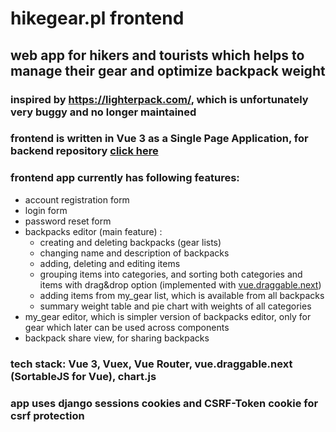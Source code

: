 # hikegear.pl frontend

## web app for hikers and tourists which helps to manage their gear and optimize backpack weight
### inspired by <https://lighterpack.com/>, which is unfortunately very buggy and no longer maintained

### frontend is written in Vue 3 as a Single Page Application, for backend repository [click here](https://github.com/katek1094/hikegear_backend)

### frontend app currently has following features:
- account registration form
- login form
- password reset form
- backpacks editor (main feature) :
    - creating and deleting backpacks (gear lists)
    - changing name and description of backpacks
    - adding, deleting and editing items
    - grouping items into categories, and sorting both categories and items with drag&drop option 
      (implemented with [vue.draggable.next](https://github.com/SortableJS/vue.draggable.next))
    - adding items from my_gear list, which is available from all backpacks
    - summary weight table and pie chart with weights of all categories
- my_gear editor, which is simpler version of backpacks editor, only for gear which later can be used across components
- backpack share view, for sharing backpacks

### tech stack: Vue 3, Vuex, Vue Router, vue.draggable.next (SortableJS for Vue), chart.js
### app uses django sessions cookies and CSRF-Token cookie for csrf protection
